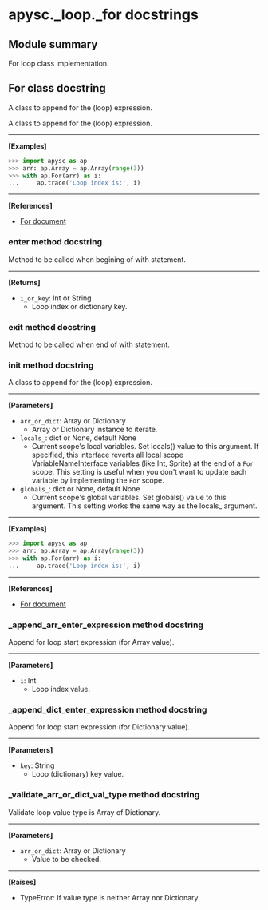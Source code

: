 # apysc._loop._for docstrings

## Module summary

For loop class implementation.

## For class docstring

A class to append for the (loop) expression.

A class to append for the (loop) expression.<hr>

**[Examples]**

```py
>>> import apysc as ap
>>> arr: ap.Array = ap.Array(range(3))
>>> with ap.For(arr) as i:
...     ap.trace('Loop index is:', i)
```

<hr>

**[References]**

- [For document](https://simon-ritchie.github.io/apysc/for.html)

### __enter__ method docstring

Method to be called when begining of with statement.<hr>

**[Returns]**

- `i_or_key`: Int or String
  - Loop index or dictionary key.

### __exit__ method docstring

Method to be called when end of with statement.

### __init__ method docstring

A class to append for the (loop) expression.<hr>

**[Parameters]**

- `arr_or_dict`: Array or Dictionary
  - Array or Dictionary instance to iterate.
- `locals_`: dict or None, default None
  - Current scope's local variables. Set locals() value to this argument. If specified, this interface reverts all local scope VariableNameInterface variables (like Int, Sprite) at the end of a `For` scope. This setting is useful when you don't want to update each variable by implementing the `For` scope.
- `globals_`: dict or None, default None
  - Current scope's global variables. Set globals() value to this argument. This setting works the same way as the locals_ argument.

<hr>

**[Examples]**

```py
>>> import apysc as ap
>>> arr: ap.Array = ap.Array(range(3))
>>> with ap.For(arr) as i:
...     ap.trace('Loop index is:', i)
```

<hr>

**[References]**

- [For document](https://simon-ritchie.github.io/apysc/for.html)

### _append_arr_enter_expression method docstring

Append for loop start expression (for Array value).<hr>

**[Parameters]**

- `i`: Int
  - Loop index value.

### _append_dict_enter_expression method docstring

Append for loop start expression (for Dictionary value).<hr>

**[Parameters]**

- `key`: String
  - Loop (dictionary) key value.

### _validate_arr_or_dict_val_type method docstring

Validate loop value type is Array of Dictionary.<hr>

**[Parameters]**

- `arr_or_dict`: Array or Dictionary
  - Value to be checked.

<hr>

**[Raises]**

- TypeError: If value type is neither Array nor Dictionary.
